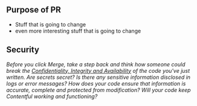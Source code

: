 ## Purpose of PR

* Stuff that is going to change
* even more interesting stuff that is going to change

<!-- If this has a larger context, uncomment and put it here
_Purpose_

Why do we introduce this change? What problem do we solve? What is the
story/background for it?
-->

<!-- # If there is deployment related information, uncomment and put it here 
## Deployment & Risks

* [ ] There is a migration necessary for this to work
* [ ] There is a dependent PR that needs to be deployed first
* [ ] I have read the relevant `readme.md` file(s)
* [ ] All commits follow our [Git commit message convention](https://github.com/contentful/forma-36/tree/main/packages/forma-36-react-components#commits)
* [ ] Tests are added/updated/not required
* [ ] Tests are passing
* [ ] Usage notes are added/updated/not required
* [ ] Has been tested based on [Contentful's browser support](https://www.contentful.com/faq/about-contentful/#which-browsers-does-contentful-support)
* [ ] Doesn't contain any sensitive information
-->

## Security

_Before you click Merge, take a step back and think how someone could break the [Confidentiality, Integrity and Availability](https://docs.google.com/presentation/d/1YdFlYBLnbNoiSAMOKjopiF4u34StXTK2qYdOLkMsEKo/edit?usp=sharing) of the code you've just written. Are secrets secret? Is there any sensitive information disclosed in logs or error messages? How does your code ensure that information is accurate, complete and protected from modification? Will your code keep Contentful working and functioning?_

<!-- # Reminders
* [Write good pull requests!](https://seesparkbox.com/foundry/github_pull_requests_for_everyone) 👼
* [Be a good reviewer!](https://seesparkbox.com/foundry/stop_giving_depressing_code_reviews) 🧐
-->
